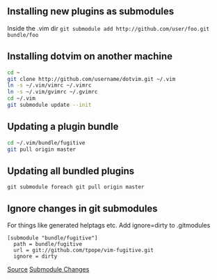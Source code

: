 ## Installing new plugins as submodules

Inside the .vim dir `git submodule add http://github.com/user/foo.git bundle/foo`

## Installing dotvim on another machine

```bash
cd ~
git clone http://github.com/username/dotvim.git ~/.vim
ln -s ~/.vim/vimrc ~/.vimrc
ln -s ~/.vim/gvimrc ~/.gvimrc
cd ~/.vim
git submodule update --init
```
## Updating a plugin bundle

```bash
cd ~/.vim/bundle/fugitive
git pull origin master
```

## Updating all bundled plugins

`git submodule foreach git pull origin master`

## Ignore changes in git submodules

For things like generated helptags etc. Add ignore=dirty to .gitmodules

```
[submodule "bundle/fugitive"]
  path = bundle/fugitive
  url = git://github.com/tpope/vim-fugitive.git
  ignore = dirty
```

[Source](http://vimcasts.org/episodes/synchronizing-plugins-with-git-submodules-and-pathogen/)
[Submodule Changes](http://www.nils-haldenwang.de/frameworks-and-tools/git/how-to-ignore-changes-in-git-submodules)
